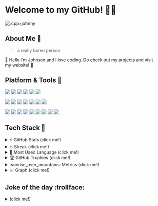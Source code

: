 # Welcome to my GitHub! 👋👋


<img src="https://count.getloli.com/get/@:cpp-johnny" alt=":cpp=johnny" /> 


## About Me 🤖


> a really bored person

👋 Hello I'm Johnson and I love coding. Do check out my projects and visit my website! 🙂




## Platform & Tools 🧰


<!--- href is for redirect link, then img src="whatever" is stolen from --->
<!--- github user journey ad, just ctrl shift i to see the elements and --->
<!--- copy paste, change the names accordingly, and no. A81D33 is colour --->
<!--- template: <a href="" rel="nofollow"><img src="" style="max-width: 100%;"></a> --->
<!--- use simpleicons.org for the colour of the shit --->
<a href="" rel="nofollow"><img src="https://img.shields.io/badge/-Arch-1793D1?style=flat-square&logo=archlinux&logoColor=white" style="max-width: 100%;"></a> 
<a href="https://github.com/cpp-johnny/EndeavourOS-setup" rel="nofollow"><img src="https://img.shields.io/badge/-endeavourOS-purple?style=flat-square&logo=endeavouros&logoColor=white" style="max-width: 100%;"></a> 
<a href="https://github.com/cpp-johnny/ubuntu-setup" rel="nofollow"><img src="https://img.shields.io/badge/-Ubuntu-E95420?style=flat-square&logo=Ubuntu&logoColor=white" style="max-width: 100%;"></a> 
<a href="https://www.debian.org/" rel="nofollow"><img src="https://img.shields.io/badge/-Debian-A81D33?style=flat-square&logo=debian&logoColor=white" style="max-width: 100%;"></a>
<a href="" rel="nofollow"><img src="https://img.shields.io/badge/-win11-0078D4?style=flat-square&logo=windows11&logoColor=white" style="max-width: 100%;"></a> 
<a href="https://www.google.com/chromebook/chrome-os/" rel="nofollow"><img src="https://img.shields.io/badge/-ChromeOS-4285F4?style=flat-square&logo=google%20chrome&logoColor=white" style="max-width: 100%;"></a>


<a href="" rel="nofollow"><img src="https://img.shields.io/badge/-NvChad-57A143?style=flat-square&logo=neovim&logoColor=white" style="max-width: 100%;"></a>
<a href="https://gist.github.com/cpp-johnny/3746db068cf7920b5e6d77e9b3bbf90f" rel="nofollow"><img src="https://img.shields.io/badge/-Vim-019733?style=flat-square&logo=vim&logoColor=white" style="max-width: 100%;"></a>
<a href="https://code.visualstudio.com/" rel="nofollow"><img src="https://img.shields.io/badge/-VS%20Code-007ACC?style=flat-square&logo=visualstudiocode&logoColor=white" style="max-width: 100%;"></a>
<a href="https://www.datacamp.com/" rel="nofollow"><img src="https://img.shields.io/badge/-DataCamp-03EF62?style=flat-square&logo=datacamp&logoColor=white" style="max-width: 100%;"></a>
<a href="https://www.gimp.org/" rel="nofollow"><img src="https://img.shields.io/badge/-GIMP-5C5543?style=flat-square&logo=gimp&logoColor=white" style="max-width: 100%;"></a>
<a href="https://openai.com/" rel="nofollow"><img src="https://img.shields.io/badge/-OpenAI-412991?style=flat-square&logo=openai&logoColor=white" style="max-width: 100%;"></a>
<a href="https://vercel.com/dashboard" rel="nofollow"><img src="https://img.shields.io/badge/-Vercel-000000?style=flat-square&logo=vercel&logoColor=white" style="max-width: 100%;"></a>

<a href="https://www.python.org/" rel="nofollow"><img src="https://img.shields.io/badge/-Python-3776AB?style=flat-square&logo=Python&logoColor=white" style="max-width: 100%;"></a>
<a href="https://cplusplus.com/" rel="nofollow"><img src="https://img.shields.io/badge/-C++-00599C?style=flat-square&logo=cplusplus&logoColor=white" style="max-width: 100%;"></a>
<a href="https://html.spec.whatwg.org/" rel="nofollow"><img src="https://img.shields.io/badge/-HTML5-E34F26?style=flat-square&logo=html5&logoColor=white" style="max-width: 100%;"></a>
<a href="https://www.javascript.com/" rel="nofollow"><img src="https://img.shields.io/badge/-JavaScript-F7DF1E?style=flat-square&logo=JavaScript&logoColor=white" style="max-width: 100%;"></a>
<a href="https://www.w3.org/Style/CSS/" rel="nofollow"><img src="https://img.shields.io/badge/-CSS3-1572B6?style=flat-square&logo=css3&logoColor=white" style="max-width: 100%;"></a> 
<a href="https://gist.github.com/cpp-johnny" rel="nofollow"><img src="https://img.shields.io/badge/-Bash-4EAA25?style=flat-square&logo=gnu%20bash&logoColor=white" style="max-width: 100%;"></a>
<a href="" rel="nofollow"><img src="https://img.shields.io/badge/-zsh-F15A24?style=flat-square&logo=zsh&logoColor=white" style="max-width: 100%;"></a>
<a href="https://www.latex-project.org/" rel="nofollow"><img src="https://img.shields.io/badge/-LaTeX-008080?style=flat-square&logo=latex&logoColor=white" style="max-width: 100%;"></a>
<a href="https://www.r-project.org/" rel="nofollow"><img src="https://img.shields.io/badge/-R-276DC3?style=flat-square&logo=R&logoColor=white%22%20style=%22max-width:%20100%"></a>



## Tech Stack :rocket: 

<details><summary>⚡ GitHub Stats (click me!)</summary>
<p>

![](https://github-readme-stats.vercel.app/api?username=cpp-johnny&theme=react&hide_border=true&include_all_commits=true&count_private=false) 

</p>
</details>


<details><summary> 🔥 Streak (click me!) </summary>
<p>

![](https://github-readme-streak-stats.herokuapp.com/?user=cpp-johnny&theme=react&hide_border=true)
  
</p>
</details>


<details><summary>💪 Most Used Language (click me!) </summary>
<p>

![](https://github-readme-stats.vercel.app/api/top-langs/?username=cpp-johnny&theme=react&hide_border=true&include_all_commits=true&count_private=false&layout=compact)
  
</p>
</details>

<details><summary> 🏆 GitHub Trophies (click me!) </summary>
<p>

![](https://github-profile-trophy.vercel.app/?username=cpp-johnny&theme=radical&no-frame=false&no-bg=true&margin-w=4)
  
</p>
</details>

<!--- Daily Metrics: https://github.com/lowlighter/metrics/blob/master/.github/readme/partials/documentation/setup/action.md -->
<!--- Token created on 26 Dec 2022, expires on 25 Jan 2023. To view token, go to repo setting secrets --->

<details><summary> :sunrise_over_mountains: Metrics (click me!) </summary>
<p>

![Metrics](/github-metrics.svg)


![](https://img.shields.io/github/actions/workflow/status/cpp-johnny/cpp-johnny/daily-metrics-new.yaml)


</p>
</details>


<details><summary> 📈 Graph (click me!) </summary>
<a href="http://www.github.com/cpp-johnny"><img src="https://github-readme-activity-graph.cyclic.app/graph?username=cpp-johnny&bg_color=1c1917&color=ffffff&line=0891b2&point=ffffff&area_color=1c1917&area=true&hide_border=true&custom_title=GitHub%20Commits%20Graph" alt="GitHub Commits Graph" /></a>
</details>



## Joke of the day :trollface:	
<details><summary> (click me!) </summary>
<p>

![Jokes Card](https://readme-jokes.vercel.app/api?hideBorder&theme=react)
  
</p>
</details>





<!--- how to get waka time: https://www.youtube.com/watch?v=sZi8MmQP3MY&ab_channel=LearnWithMitu -->



<!--START_SECTION:waka-->
<!--END_SECTION:waka-->

























<!--- ignore below, still running on op's server, did not create own vercel server -->
<!--- github token expires at The token will expire on Sat, Jan 7 2023, follow vid for more steps --->
<!--- https://www.youtube.com/watch?v=n6d4KHSKqGk&t=107s&ab_channel=codeSTACKr --->
